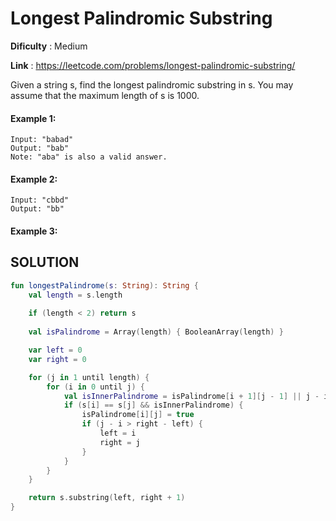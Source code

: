 # Longest Palindromic Substring

__Dificulty__ : Medium

__Link__ : https://leetcode.com/problems/longest-palindromic-substring/

Given a string s, find the longest palindromic substring in s. You may assume that the maximum length of s is 1000.

#### Example 1:

```
Input: "babad"
Output: "bab"
Note: "aba" is also a valid answer.
```

#### Example 2:

```
Input: "cbbd"
Output: "bb"
```

#### Example 3:

## SOLUTION

```kotlin
fun longestPalindrome(s: String): String {
    val length = s.length
    
    if (length < 2) return s
    
    val isPalindrome = Array(length) { BooleanArray(length) }

    var left = 0
    var right = 0

    for (j in 1 until length) {
        for (i in 0 until j) {
            val isInnerPalindrome = isPalindrome[i + 1][j - 1] || j - i <= 2
            if (s[i] == s[j] && isInnerPalindrome) {
                isPalindrome[i][j] = true
                if (j - i > right - left) {
                    left = i
                    right = j
                }
            }
        }
    }

    return s.substring(left, right + 1)
}
```
